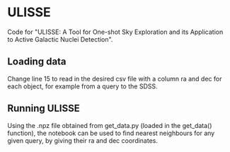 # ULISSE
Code for "ULISSE: A Tool for One-shot Sky Exploration and its Application to Active Galactic Nuclei Detection". 


## Loading data

Change line 15	to read in the desired csv file with a column ra and dec for each object, for example from a query to the SDSS.

## Running ULISSE

Using the .npz file obtained from get_data.py (loaded in the get_data() function), the notebook can be used to find nearest neighbours for any given query, by giving their ra and dec coordinates.

